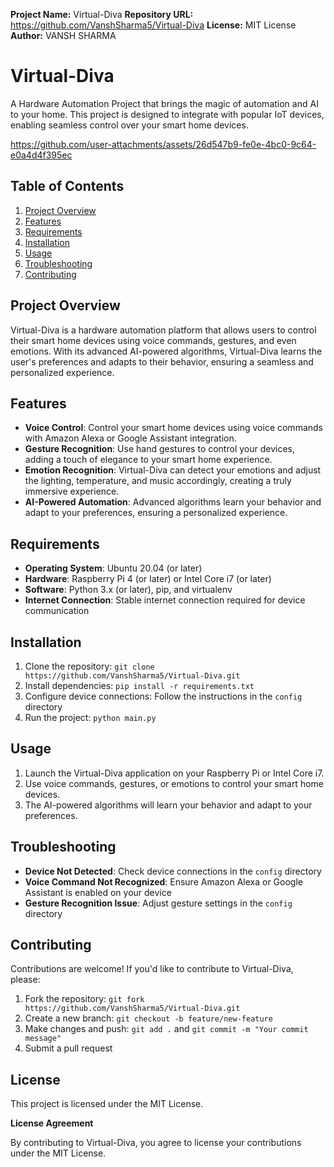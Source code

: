 **Project Name:** Virtual-Diva
**Repository URL:** https://github.com/VanshSharma5/Virtual-Diva
**License:** MIT License
**Author:** VANSH SHARMA

# Virtual-Diva

A Hardware Automation Project that brings the magic of automation and AI to your home. This project is designed to
integrate with popular IoT devices, enabling seamless control over your smart home devices.


https://github.com/user-attachments/assets/26d547b9-fe0e-4bc0-9c64-e0a4d4f395ec



## Table of Contents

1. [Project Overview](#project-overview)
2. [Features](#features)
3. [Requirements](#requirements)
4. [Installation](#installation)
5. [Usage](#usage)
6. [Troubleshooting](#troubleshooting)
7. [Contributing](#contributing)

## Project Overview

Virtual-Diva is a hardware automation platform that allows users to control their smart home devices using voice
commands, gestures, and even emotions. With its advanced AI-powered algorithms, Virtual-Diva learns the user's
preferences and adapts to their behavior, ensuring a seamless and personalized experience.

## Features

* **Voice Control**: Control your smart home devices using voice commands with Amazon Alexa or Google Assistant
integration.
* **Gesture Recognition**: Use hand gestures to control your devices, adding a touch of elegance to your smart
home experience.
* **Emotion Recognition**: Virtual-Diva can detect your emotions and adjust the lighting, temperature, and music
accordingly, creating a truly immersive experience.
* **AI-Powered Automation**: Advanced algorithms learn your behavior and adapt to your preferences, ensuring a
personalized experience.

## Requirements

* **Operating System**: Ubuntu 20.04 (or later) 
* **Hardware**: Raspberry Pi 4 (or later) or Intel Core i7 (or later)
* **Software**: Python 3.x (or later), pip, and virtualenv
* **Internet Connection**: Stable internet connection required for device communication

## Installation

1. Clone the repository: `git clone https://github.com/VanshSharma5/Virtual-Diva.git`
2. Install dependencies: `pip install -r requirements.txt`
3. Configure device connections: Follow the instructions in the `config` directory
4. Run the project: `python main.py`

## Usage

1. Launch the Virtual-Diva application on your Raspberry Pi or Intel Core i7.
2. Use voice commands, gestures, or emotions to control your smart home devices.
3. The AI-powered algorithms will learn your behavior and adapt to your preferences.

## Troubleshooting

* **Device Not Detected**: Check device connections in the `config` directory
* **Voice Command Not Recognized**: Ensure Amazon Alexa or Google Assistant is enabled on your device
* **Gesture Recognition Issue**: Adjust gesture settings in the `config` directory

## Contributing

Contributions are welcome! If you'd like to contribute to Virtual-Diva, please:

1. Fork the repository: `git fork https://github.com/VanshSharma5/Virtual-Diva.git`
2. Create a new branch: `git checkout -b feature/new-feature`
3. Make changes and push: `git add .` and `git commit -m "Your commit message"`
4. Submit a pull request

## License

This project is licensed under the MIT License.

**License Agreement**

By contributing to Virtual-Diva, you agree to license your contributions under the MIT License.
